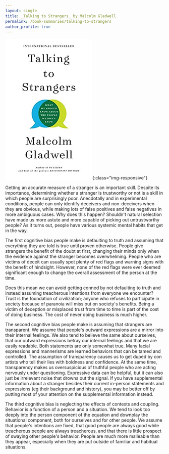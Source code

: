 ```yaml
---
layout: single
title: _Talking to Strangers_ by Malcolm Gladwell
permalink: /book-summaries/talking-to-strangers
author_profile: true
---
```


![Talking to Strangers](/assets/images/talking-to-strangers.jpg){:class="img-responsive"}

Getting an accurate measure of a stranger is an important skill.
Despite its importance, determining whether a stranger is trustworthy or not is a skill in which people are surprisingly poor.
Anecdotally and in experimental conditions, people can only identify deceivers and non-deceivers when they are obvious, while making lots of false positives and false negatives in more ambiguous cases.
Why does this happen?
Shouldn't natural selection have made us more astute and more capable of picking out untrustworthy people?
As it turns out, people have various systemic mental habits that get in the way.

The first cognitive bias people make is defaulting to truth and assuming that everything they are told is true until proven otherwise.
People give strangers the benefit of the doubt at first, changing their minds only when the evidence against the stranger becomes overwhelming.
People who are victims of deceit can usually spot plenty of red flags and warning signs with the benefit of hindsight.
However, none of the red flags were ever deemed significant enough to change the overall assessment of the person at the time.

Does this mean we can avoid getting conned by not defaulting to truth and instead assuming treacherous intentions from everyone we encounter?
Trust is the foundation of civilization; anyone who refuses to participate in society because of paranoia will miss out on society's benefits.
Being a victim of deception or misplaced trust from time to time is part of the cost of doing business.
The cost of never doing business is much higher.

The second cognitive bias people make is assuming that strangers are transparent.
We assume that people's outward expressions are a mirror into their internal feelings.
We also tend to believe the same about ourselves, that our outward expressions betray our internal feelings and that we are easily readable.
Both statements are only somewhat true.
Many facial expressions and mannerisms are learned behaviors that can be tamed and controlled.
The assumption of transparency causes us to get duped by con artists who tell their lies with boldness and confidence.
At the same time, transparency makes us oversuspicious of truthful people who are acting nervously under questioning.
Expressive data can be helpful, but it can also just be irrelevant noise that drowns out the signal.
If you have supplemental information about a stranger besides their current in-person statements and expressions (eg their background and history), you may be better off by putting most of your attention on the supplemental information instead.

The third cognitive bias is neglecting the effects of contexts and coupling.
Behavior is a function of a person and a situation.
We tend to look too deeply into the person component of the equation and downplay the situational component, both for ourselves and for other people.
We assume that people's intentions are fixed, that good people are always good while treacherous people are always treacherous, and that there is little prospect of swaying other people's behavior.
People are much more malleable than they appear, especially when they are put outside of familiar and habitual situations.
